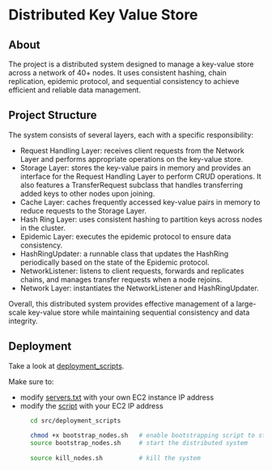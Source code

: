 # Distributed Key Value Store

## About
The project is a distributed system designed to manage a key-value store across a network of 40+ nodes. It uses consistent hashing, chain replication, epidemic protocol, and sequential consistency to achieve efficient and reliable data management.

## Project Structure
The system consists of several layers, each with a specific responsibility:

- Request Handling Layer: receives client requests from the Network Layer and performs appropriate operations on the key-value store.
- Storage Layer: stores the key-value pairs in memory and provides an interface for the Request Handling Layer to perform CRUD operations. It also features a TransferRequest subclass that handles transferring added keys to other nodes upon joining.
- Cache Layer: caches frequently accessed key-value pairs in memory to reduce requests to the Storage Layer.
- Hash Ring Layer: uses consistent hashing to partition keys across nodes in the cluster.
- Epidemic Layer: executes the epidemic protocol to ensure data consistency.
- HashRingUpdater: a runnable class that updates the HashRing periodically based on the state of the Epidemic protocol.
- NetworkListener: listens to client requests, forwards and replicates chains, and manages transfer requests when a node rejoins.
- Network Layer: instantiates the NetworkListener and HashRingUpdater.

Overall, this distributed system provides effective management of a large-scale key-value store while maintaining sequential consistency and data integrity.

## Deployment

Take a look at [deployment_scripts](https://github.com/hungnguyen3/Distributed-Key-Value-Store/tree/ee0d5c131c20739fe76e6cc33b53dd1deb1f44bd/src/deployment_scripts).

Make sure to:
- modify [servers.txt](https://github.com/hungnguyen3/Distributed-Key-Value-Store/blob/ee0d5c131c20739fe76e6cc33b53dd1deb1f44bd/servers.txt) with your own EC2 instance IP address
- modify the [script](https://github.com/hungnguyen3/Distributed-Key-Value-Store/blob/ee0d5c131c20739fe76e6cc33b53dd1deb1f44bd/src/deployment_scripts/bootstrap_nodes.sh#L5) with your EC2 IP address

```bash
      cd src/deployment_scripts
      
      chmod +x bootstrap_nodes.sh   # enable bootstrapping script to start up servers
      source bootstrap_nodes.sh     # start the distributed system
      
      source kill_nodes.sh          # kill the system
```
